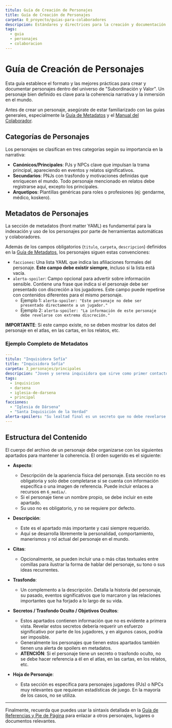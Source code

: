 ```yaml
---
titulo: Guía de Creación de Personajes
title: Guía de Creación de Personajes
carpeta: 0_proyecto/guias-para-colaboradores
descripcion: Estándares y directrices para la creación y documentación de personajes en el universo SyV.
tags:
  - guia
  - personajes
  - colaboracion
---
```


# Guía de Creación de Personajes

Esta guía establece el formato y las mejores prácticas para crear y documentar personajes dentro del universo de "Subordinación y Valor". Un personaje bien definido es clave para la coherencia narrativa y la inmersión en el mundo.

Antes de crear un personaje, asegúrate de estar familiarizado con las guías generales, especialmente la [Guía de Metadatos](./guia-de-metadatos.md) y el [Manual del Colaborador](./manual-del-colaborador.md).

## Categorías de Personajes

Los personajes se clasifican en tres categorías según su importancia en la narrativa:

- **Canónicos/Principales**: PJs y NPCs clave que impulsan la trama principal, apareciendo en eventos y relatos significativos.
- **Secundarios**: PNJs con trasfondo y motivaciones definidas que enriquecen el mundo. Todo personaje mencionado en relatos debe registrarse aquí, excepto los principales.
- **Arquetipos**: Plantillas genéricas para roles o profesiones (ej: gendarme, médico, koskero).

## Metadatos de Personajes

La sección de metadatos (front matter YAML) es fundamental para la indexación y uso de los personajes por parte de herramientas automáticas y colaboradores.

Además de los campos obligatorios (`titulo`, `carpeta`, `descripcion`) definidos en la [Guía de Metadatos](./guia-de-metadatos.md), los personajes siguen estas convenciones:

- `facciones`: Una lista YAML que indica las afiliaciones formales del personaje. **Este campo debe existir siempre**, incluso si la lista está vacía.
- `alerta-spoiler`: Campo opcional para advertir sobre información sensible. Contiene una frase que indica si el personaje debe ser presentado con discreción a los jugadores. Este campo puede repetirse con contenidos diferentes para el mismo personaje.
  - Ejemplo 1: `alerta-spoiler: "Este personaje no debe ser presentado directamente a un jugador."`
  - Ejemplo 2: `alerta-spoiler: "La información de este personaje debe revelarse con extrema discreción."`

**IMPORTANTE**: Si este campo existe, no se deben mostrar los datos del personaje en el atlas, en las cartas, en los relatos, etc.

### Ejemplo Completo de Metadatos

```yaml
---
titulo: "Inquisidora Sofía"
title: "Inquisidora Sofía"
carpeta: 3_personajes/principales
descripcion: "Joven y serena inquisidora que sirve como primer contacto de la Iglesia con agentes externos en Dársena."
tags:
  - inquisicion
  - darsena
  - iglesia-de-darsena
  - principal
facciones:
  - "Iglesia de Dársena"
  - "Santa Inquisición de la Verdad"
alerta-spoilers: "Su lealtad final es un secreto que no debe revelarse prematuramente."
---
```

## Estructura del Contenido

El cuerpo del archivo de un personaje debe organizarse con los siguientes apartados para mantener la coherencia. El orden sugerido es el siguiente:

- **Aspecto**:
  - Descripción de la apariencia física del personaje. Esta sección no es obligatoria y solo debe completarse si se cuenta con información específica o una imagen de referencia. Puede incluir enlaces a recursos en `6_media/`.
  - Si el personaje tiene un nombre propio, se debe incluir en este apartado.
  - Su uso no es obligatorio, y no se requiere por defecto.

- **Descripción**:
  - Este es el apartado más importante y casi siempre requerido.
  - Aquí se desarrolla libremente la personalidad, comportamiento, manerismos y rol actual del personaje en el mundo.

- **Citas**:
  - Opcionalmente, se pueden incluir una o más citas textuales entre comillas para ilustrar la forma de hablar del personaje, su tono o sus ideas recurrentes.

- **Trasfondo**:
  - Un complemento a la descripción. Detalla la historia del personaje, su pasado, eventos significativos que lo marcaron y las relaciones importantes que ha forjado a lo largo de su vida.

- **Secretos / Trasfondo Oculto / Objetivos Ocultos**:
  - Estos apartados contienen información que no es evidente a primera vista. Revelar estos secretos debería requerir un esfuerzo significativo por parte de los jugadores, y en algunos casos, podría ser imposible.
  - Generalmente los personajes que tienen estos apartados también tienen una alerta de spoilers en metadatos.
  - **ATENCIÓN**: Si el personaje tiene un secreto o trasfondo oculto, no se debe hacer referencia a él en el atlas, en las cartas, en los relatos, etc.

- **Hoja de Personaje**:
  - Esta sección es específica para personajes jugadores (PJs) o NPCs muy relevantes que requieran estadísticas de juego. En la mayoría de los casos, no se utiliza.


---

Finalmente, recuerda que puedes usar la sintaxis detallada en la [Guía de Referencias y Pie de Página](./referencias-y-pie-de-pagina.md) para enlazar a otros personajes, lugares o documentos relevantes.
